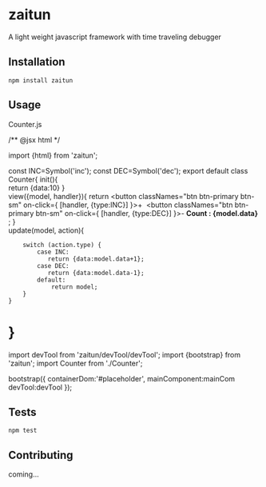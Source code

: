 zaitun
=========

A light weight javascript framework with time traveling debugger

## Installation

  `npm install zaitun`

## Usage

  Counter.js
  
/** @jsx html */

import {html} from 'zaitun';

const INC=Symbol('inc');
const DEC=Symbol('dec');
export default class Counter{ 
    init(){       
        return {data:10}
    }   
    view({model, handler}){
         return <span>
                    <button classNames="btn btn-primary btn-sm" on-click={ [handler, {type:INC}] }>+</button>&nbsp;
                    <button classNames="btn btn-primary btn-sm" on-click={ [handler, {type:DEC}] }>-</button>
                    <b> Count : {model.data}</b>
                </span>             
                ;
    }   
    update(model, action){
        
        switch (action.type) {
            case INC:    
               return {data:model.data+1};
            case DEC:              
               return {data:model.data-1};
            default:
                return model;
        }
    }
}
  ==========

  import devTool from 'zaitun/devTool/devTool'; 
  import {bootstrap} from 'zaitun';
  import Counter from './Counter';

  bootstrap({
    containerDom:'#placeholder',
    mainComponent:mainCom
    devTool:devTool
  });


## Tests

  `npm test`

## Contributing

coming...
